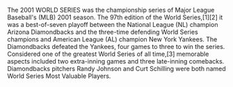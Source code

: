 The 2001 WORLD SERIES was the championship series of Major League Baseball's (MLB) 2001 season. The 97th edition of the World Series,[1][2] it was a best-of-seven playoff between the National League (NL) champion Arizona Diamondbacks and the three-time defending World Series champions and American League (AL) champion New York Yankees. The Diamondbacks defeated the Yankees, four games to three to win the series. Considered one of the greatest World Series of all time,[3] memorable aspects included two extra-inning games and three late-inning comebacks. Diamondbacks pitchers Randy Johnson and Curt Schilling were both named World Series Most Valuable Players.
